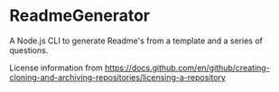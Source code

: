 # ReadmeGenerator
A Node.js CLI to generate Readme's from a template and a series of questions.

License information from https://docs.github.com/en/github/creating-cloning-and-archiving-repositories/licensing-a-repository